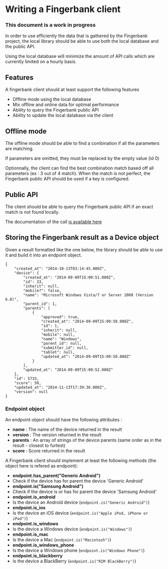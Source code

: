 # Writing a Fingerbank client

### This document is a work in progress

In order to use efficiently the data that is gathered by the Fingerbank project, the local library should be able to use both the local database and the public API.

Using the local database will minimize the amount of API calls which are currently limited on a hourly basis.

## Features

A fingerbank client should at least support the following features

 * Offline mode using the local database
 * Mix offline and online data for optimal performance
 * Ability to query the Fingerbank public API
 * Ability to update the local database via the client

## Offline mode

The offline mode should be able to find a combination if all the parameters are matching.

If parameters are omitted, they must be replaced by the empty value (id 0)

Optionnally, the client can find the best combination match based off all parameters (ex : 3 out of 4 match). When the match is not perfect, the Fingerbank public API should be used if a key is configured.

## Public API

The client should be able to query the Fingerbank public API if an exact match is not found locally.

The documentation of the call [is available here](https://fingerbank.inverse.ca/api_doc/1/combinations/interogate.html)

## Storing the Fingerbank result as a Device object

Given a result formatted like the one below, the library should be able to use it and build it into an endpoint object.

```
{
    "created_at": "2014-10-13T03:14:45.000Z", 
    "device": {
        "created_at": "2014-09-09T15:09:51.000Z", 
        "id": 33, 
        "inherit": null, 
        "mobile?": false, 
        "name": "Microsoft Windows Vista/7 or Server 2008 (Version 6.0)", 
        "parent_id": 1, 
        "parents": [
            {
                "approved": true, 
                "created_at": "2014-09-09T15:09:50.000Z", 
                "id": 1, 
                "inherit": null, 
                "mobile": null, 
                "name": "Windows", 
                "parent_id": null, 
                "submitter_id": null, 
                "tablet": null, 
                "updated_at": "2014-09-09T15:09:50.000Z"
            }
        ], 
        "updated_at": "2014-09-09T15:09:52.000Z"
    }, 
    "id": 5733, 
    "score": 50, 
    "updated_at": "2014-11-13T17:39:36.000Z", 
    "version": null
} 
```

### Endpoint object

An endpoint object should have the following attributes : 
 * **name** : The name of the device returned in the result
 * **version** : The version returned in the result
 * **parents** : An array of strings of the device parents (same order as in the result - closest to furtest)
 * **score** : Score returned in the result

A Fingerbank client should implement at least the following methods (the object here is refered as endpoint): 
 * **endpoint.has_parent("Generic Android")** 
  * Check if the device has for parent the device 'Generic Android'
 * **endpoint.is("Samsung Android")**
  * Check if the device is or has for parent the device 'Samsung Android'
 * **endpoint.is_android**
  * Is the device an Android device (`endpoint.is("Generic Android")`)
 * **endpoint.is_ios**
  * Is the device an iOS device (`endpoint.is("Apple iPod, iPhone or iPad")`)
 * **endpoint.is_windows**
  * Is the device a Windows device (`endpoint.is("Windows")`)
 * **endpoint.is_mac**
  * Is the device a Mac (`endpoint.is("Macintosh")`)
 * **endpoint.is_windows_phone** 
  * Is the device a Windows phone (`endpoint.is("Windows Phone")`)
 * **endpoint.is_blackberry**
  * Is the device a BlackBerry (`endpoint.is("RIM BlackBerry")`)


